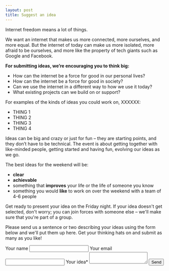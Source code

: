 ```yaml
---
layout: post
title: Suggest an idea
---
```


Internet freedom means a lot of things.

We want an internet that makes us more connected, more ourselves, and more equal. But the internet of today can make us more isolated, more afraid to be ourselves, and more like the property of tech giants such as Google and Facebook.

**For submitting ideas, we’re encouraging you to think big:**

- How can the internet be a force for good in our personal lives?
- How can the internet be a force for good in society?
- Can we use the internet in a different way to how we use it today?
- What existing projects can we build on or support?

For examples of the kinds of ideas you could work on, XXXXXX:

- THING 1
- THING 2
- THING 3
- THING 4

Ideas can be big and crazy or just for fun – they are starting points, and they don’t have to be technical. The event is about getting together with like-minded people, getting started and having fun, evolving our ideas as we go.

The best ideas for the weekend will be:

- **clear**
- **achievable**
- something that **improves** your life or the life of someone you know
- something you would **like** to work on over the weekend with a team of 4-6 people

Get ready to present your idea on the Friday night. If your idea doesn't get selected, don't worry; you can join forces with someone else – we'll make sure that you're part of a group.

Please send us a sentence or two describing your ideas using the form below and we'll put them up here. Get your thinking hats on and submit as many as you like!

<form method="POST" action="https://formspree.io/ENTER-YOUR-FORMSPREE-REGISTERED-EMAIL-HERE">
  <label for="name-field">Your name</label>
  <input id="name-field" name="name" type="text">
  <label for="email-field">Your email</label>
  <input id="email-field" name="email" type="email">
  <label for="idea-field">Your idea*</label>
  <textarea id="idea-field" name="idea"></textarea>
  <button type="submit" class="button">Send</button>
</form>
